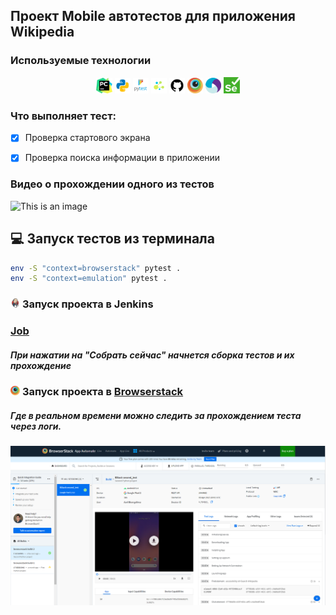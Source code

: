 ## Проект Mobile автотестов для приложения Wikipedia

<!-- Технологии -->

### Используемые технологии
<p  align="center">
  <code><img width="5%" title="Pycharm" src="./attachments/logo/pycharm.png"></code>
  <code><img width="5%" title="Python" src="./attachments/logo/python.png"></code>
  <code><img width="5%" title="Pytest" src="./attachments/logo/pytest.png"></code>
  <code><img width="5%" title="Selene" src="./attachments/logo/selene.png"></code>
  <code><img width="5%" title="GitHub" src="./attachments/logo/github.png"></code>
  <code><img width="5%" title="Browserstack" src="./attachments/logo/browserstack.png"></code>
  <code><img width="5%" title="Appium" src="./attachments/logo/appium.png"></code>
  <code><img width="5%" title="Selenium" src="./attachments/logo/selenium.png"></code>

</p>

### Что выполняет тест:

- [x] Проверка стартового экрана
- [x] Проверка поиска информации в приложении


### Видео о прохождении одного из тестов
![This is an image](attachments/video/video.gif)


## :computer: Запуск тестов из терминала
```bash
env -S "context=browserstack" pytest .
env -S "context=emulation" pytest .
```

<!-- Jenkins -->

### <img width="3%" title="Jenkins" src="attachments/logo/jenkins.png"> Запуск проекта в Jenkins

### [Job](https://jenkins.autotests.cloud/job/qa_guru_mobile_new/)

##### При нажатии на "Собрать сейчас" начнется сборка тестов и их прохождение


<!-- Browserstack -->

### <img width="3%" title="Browserstack" src="./attachments/logo/browserstack.png"> Запуск проекта в [Browserstack](https://app-automate.browserstack.com/dashboard/v2/builds/3f67a07716e00de80faea53fa149a79d79b02ff6/sessions/4c7048636db735420b8d18f6207b4c34f773fd8e)
##### Где в реальном времени можно следить за прохождением теста через логи.

![This is an image](attachments/screenshots/browserstack.png)

